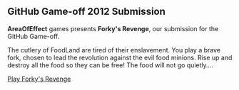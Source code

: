 ## GitHub Game-off 2012 Submission

**AreaOfEffect** games presents **Forky's Revenge**, our submission for the GitHub Game-off.

The cutlery of FoodLand are tired of their enslavement. You play a brave fork, chosen to lead the revolution against the evil food minions.
Rise up and destroy all the food so they can be free! The food will not go quietly….

[Play Forky's Revenge](http://tikalnetwork.com/game-off-2012/)